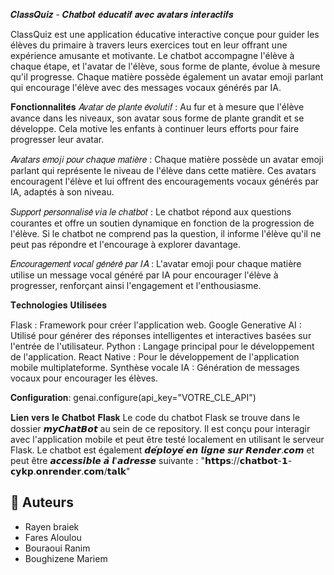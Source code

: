 𝑪𝒍𝒂𝒔𝒔𝑸𝒖𝒊𝒛 - 𝑪𝒉𝒂𝒕𝒃𝒐𝒕 𝒆́𝒅𝒖𝒄𝒂𝒕𝒊𝒇 𝒂𝒗𝒆𝒄 𝒂𝒗𝒂𝒕𝒂𝒓𝒔 𝒊𝒏𝒕𝒆𝒓𝒂𝒄𝒕𝒊𝒇𝒔

ClassQuiz est une application éducative interactive conçue pour guider les élèves du primaire à travers leurs exercices tout en leur offrant une expérience amusante et motivante. Le chatbot accompagne l'élève à chaque étape, et l'avatar de l'élève, sous forme de plante, évolue à mesure qu'il progresse. Chaque matière possède également un avatar emoji parlant qui encourage l'élève avec des messages vocaux générés par IA.

𝐅𝐨𝐧𝐜𝐭𝐢𝐨𝐧𝐧𝐚𝐥𝐢𝐭𝐞́𝐬
𝐴𝑣𝑎𝑡𝑎𝑟 𝑑𝑒 𝑝𝑙𝑎𝑛𝑡𝑒 𝑒́𝑣𝑜𝑙𝑢𝑡𝑖𝑓 : Au fur et à mesure que l'élève avance dans les niveaux, son avatar sous forme de plante grandit et se développe. Cela motive les enfants à continuer leurs efforts pour faire progresser leur avatar.

𝐴𝑣𝑎𝑡𝑎𝑟𝑠 𝑒𝑚𝑜𝑗𝑖 𝑝𝑜𝑢𝑟 𝑐ℎ𝑎𝑞𝑢𝑒 𝑚𝑎𝑡𝑖𝑒̀𝑟𝑒 : Chaque matière possède un avatar emoji parlant qui représente le niveau de l'élève dans cette matière. Ces avatars encouragent l'élève et lui offrent des encouragements vocaux générés par IA, adaptés à son niveau.

𝑆𝑢𝑝𝑝𝑜𝑟𝑡 𝑝𝑒𝑟𝑠𝑜𝑛𝑛𝑎𝑙𝑖𝑠𝑒́ 𝑣𝑖𝑎 𝑙𝑒 𝑐ℎ𝑎𝑡𝑏𝑜𝑡 : Le chatbot répond aux questions courantes et offre un soutien dynamique en fonction de la progression de l'élève. Si le chatbot ne comprend pas la question, il informe l'élève qu'il ne peut pas répondre et l'encourage à explorer davantage.

𝐸𝑛𝑐𝑜𝑢𝑟𝑎𝑔𝑒𝑚𝑒𝑛𝑡 𝑣𝑜𝑐𝑎𝑙 𝑔𝑒́𝑛𝑒́𝑟𝑒́ 𝑝𝑎𝑟 𝐼𝐴 : L'avatar emoji pour chaque matière utilise un message vocal généré par IA pour encourager l'élève à progresser, renforçant ainsi l'engagement et l'enthousiasme.

𝐓𝐞𝐜𝐡𝐧𝐨𝐥𝐨𝐠𝐢𝐞𝐬 𝐔𝐭𝐢𝐥𝐢𝐬𝐞́𝐞𝐬

Flask : Framework pour créer l'application web.
Google Generative AI : Utilisé pour générer des réponses intelligentes et interactives basées sur l'entrée de l'utilisateur.
Python : Langage principal pour le développement de l'application.
React Native : Pour le développement de l'application mobile multiplateforme.
Synthèse vocale IA : Génération de messages vocaux pour encourager les élèves.


𝐂𝐨𝐧𝐟𝐢𝐠𝐮𝐫𝐚𝐭𝐢𝐨𝐧:
genai.configure(api_key="VOTRE_CLE_API")

𝐋𝐢𝐞𝐧 𝐯𝐞𝐫𝐬 𝐥𝐞 𝐂𝐡𝐚𝐭𝐛𝐨𝐭 𝐅𝐥𝐚𝐬𝐤
Le code du chatbot Flask se trouve dans le dossier 𝙢𝙮𝘾𝙝𝙖𝙩𝘽𝙤𝙩 au sein de ce repository. Il est conçu pour interagir avec l'application mobile et peut être testé localement en utilisant le serveur Flask. Le chatbot est également 𝙙𝙚́𝙥𝙡𝙤𝙮𝙚́ 𝙚𝙣 𝙡𝙞𝙜𝙣𝙚 𝙨𝙪𝙧 𝙍𝙚𝙣𝙙𝙚𝙧.𝙘𝙤𝙢 et peut être 𝙖𝙘𝙘𝙚𝙨𝙨𝙞𝙗𝙡𝙚 𝙖̀ 𝙡'𝙖𝙙𝙧𝙚𝙨𝙨𝙚 suivante : "𝗵𝘁𝘁𝗽𝘀://𝗰𝗵𝗮𝘁𝗯𝗼𝘁-𝟭-𝗰𝘆𝗸𝗽.𝗼𝗻𝗿𝗲𝗻𝗱𝗲𝗿.𝗰𝗼𝗺/𝘁𝗮𝗹𝗸"


## 👥 Auteurs

- Rayen braiek
- Fares Aloulou
- Bouraoui Ranim
- Boughizene Mariem
